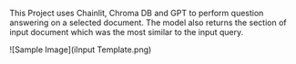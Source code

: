 This Project uses Chainlit, Chroma DB and GPT to perform question answering on a selected document. The model also returns the section of input document which was the most similar to the input query. 

![Sample Image](iInput Template.png)
